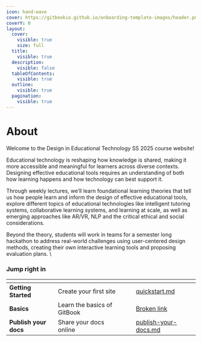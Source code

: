 ```yaml
---
icon: hand-wave
cover: https://gitbookio.github.io/onboarding-template-images/header.png
coverY: 0
layout:
  cover:
    visible: true
    size: full
  title:
    visible: true
  description:
    visible: false
  tableOfContents:
    visible: true
  outline:
    visible: true
  pagination:
    visible: true
---
```


# About

Welcome to the Design in Educational Technology SS 2025 course website!

Educational technology is reshaping how knowledge is shared, making it more accessible and meaningful for learners across diverse contexts. Designing effective educational tools requires an understanding of both how learning happens and how technology can best support it.&#x20;

Through weekly lectures, we’ll learn foundational learning theories that tell us how people learn and inform the design of effective educational tools, explore different topics of educational technologies like intelligent tutoring systems, collaborative learning systems, and learning at scale, as well as emerging approaches like AR/VR, NLP and the critical  ethical and social considerations.&#x20;

Beyond the theory, students will work in teams for a semester long hackathon to address real-world challenges using user-centered design methods, creating their own interactive learning tools and proposing evaluation plans. \


### Jump right in

<table data-view="cards"><thead><tr><th></th><th></th><th data-hidden data-card-cover data-type="files"></th><th data-hidden></th><th data-hidden data-card-target data-type="content-ref"></th></tr></thead><tbody><tr><td><strong>Getting Started</strong></td><td>Create your first site</td><td></td><td></td><td><a href="course-logistics/quickstart.md">quickstart.md</a></td></tr><tr><td><strong>Basics</strong></td><td>Learn the basics of GitBook</td><td></td><td></td><td><a href="broken-reference">Broken link</a></td></tr><tr><td><strong>Publish your docs</strong></td><td>Share your docs online</td><td></td><td></td><td><a href="course-logistics/publish-your-docs.md">publish-your-docs.md</a></td></tr></tbody></table>
